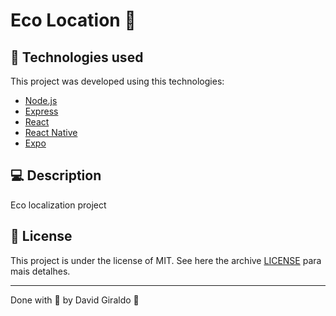 # Eco Location :rocket:

## :rocket: Technologies used
This project was developed using this technologies:
- [Node.js](https://nodejs.org/en/)
- [Express](https://expressjs.com/)
- [React](https://reactjs.org)
- [React Native](https://facebook.github.io/react-native/)
- [Expo](https://expo.io/)

## :computer: Description

Eco localization project

## :memo: License

This project is under the license of MIT. See here the archive [LICENSE](LICENSE.md) para mais detalhes.

---

Done with :purple_heart: by David Giraldo :wave:
